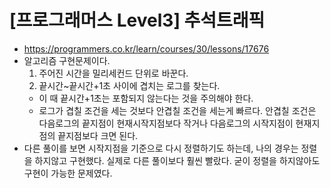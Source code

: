 # [프로그래머스 Level3] 추석트래픽
- https://programmers.co.kr/learn/courses/30/lessons/17676
- 알고리즘 구현문제이다.
  1. 주어진 시간을 밀리세컨드 단위로 바꾼다.
  2. 끝시간~끝시간+1초 사이에 겹치는 로그를 찾는다.
    - 이 때 끝시간+1초는 포함되지 않는다는 것을 주의해야 한다.
    - 로그가 겹칠 조건을 세는 것보다 안겹칠 조건을 세는게 빠르다. 안겹칠 조건은 다음로그의 끝지점이 현재시작지점보다 작거나 다음로그의 시작지점이 현재지점의 끝지점보다 크면 된다.
- 다른 풀이를 보면 시작지점을 기준으로 다시 정렬하기도 하는데, 나의 경우는 정렬을 하지않고 구현했다. 실제로 다른 풀이보다 훨씬 빨랐다. 굳이 정렬을 하지않아도 구현이 가능한 문제였다. 